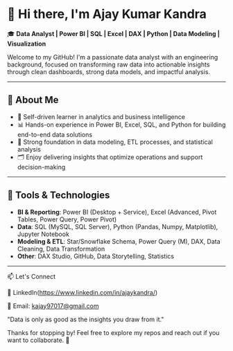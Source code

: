# 👋 Hi there, I'm Ajay Kumar Kandra

🎓 **Data Analyst | Power BI | SQL | Excel | DAX | Python | Data Modeling | Visualization**

Welcome to my GitHub! I'm a passionate data analyst with an engineering background, focused on transforming raw data into actionable insights through clean dashboards, strong data models, and impactful analysis.

---

## 🚀 About Me

- 🧠 Self-driven learner in analytics and business intelligence  
- 📊 Hands-on experience in Power BI, Excel, SQL, and Python for building end-to-end data solutions  
- 🧱 Strong foundation in data modeling, ETL processes, and statistical analysis   
- 🗂️ Enjoy delivering insights that optimize operations and support decision-making  

---

## 🔧 Tools & Technologies

- **BI & Reporting**: Power BI (Desktop + Service), Excel (Advanced, Pivot Tables, Power Query, Power Pivot)  
- **Data**: SQL (MySQL, SQL Server), Python (Pandas, Numpy, Matplotlib), Jupyter Notebook  
- **Modeling & ETL**: Star/Snowflake Schema, Power Query (M), DAX, Data Cleaning, Data Transformation  
- **Other**: DAX Studio, GitHub, Data Storytelling, Statistics  

---


📫 Let's Connect

🔗 LinkedIn(https://www.linkedin.com/in/ajaykandra/)

📧 Email: kajay97017@gmail.com

"Data is only as good as the insights you draw from it."

Thanks for stopping by! Feel free to explore my repos and reach out if you want to collaborate. 🚀
